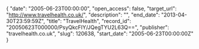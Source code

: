 {
  "date": "2005-06-23T00:00:00", 
  "open_access": false, 
  "target_url": "http://www.travelhealth.co.uk/", 
  "description": "", 
  "end_date": "2013-04-30T23:59:59Z", 
  "title": "TravelHealth", 
  "record_id": "20050623T000000/PsyQkcFIY/JQegTYU2L63Q==", 
  "publisher": "travelhealth.co.uk", 
  "slug": 120638, 
  "start_date": "2005-06-23T00:00:00Z"
}

